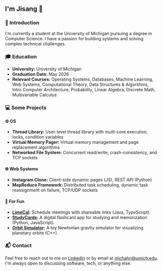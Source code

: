 ## I'm Jisang 👋

### 🚀 Introduction

I'm currently a student at the University of Michigan pursuing a degree in Computer Science. I have a passion for building systems and solving complex technical challenges.

### 🎓 Education

- **University:** University of Michigan
- **Graduation Date:** May 2026
- **Relevant Courses:** Operating Systems, Databases, Machine Learning, Web Systems, Computational Theory, Data Structures & Algorithms, Intro Computer Architecture, Probability, Linear Algebra, Discrete Math, Multivariable Calculus 

### 💻 Some Projects

#### ⚙️ OS
- **Thread Library:** User-level thread library with multi-core execution, locks, condition variables
- **Virtual Memory Pager:** Virtual memory management and page replacement algorithms
- **Networked File System:** Concurrent read/write, crash-consistency, and TCP sockets

#### 🌐 Web Systems
- **Instagram Clone:** Client-side dynamic pages (JS), REST API (Python)
- **MapReduce Framework:** Distributed task scheduling, dynamic task reassignment on failure, TCP/UDP sockets

#### 🎉 For Fun
- **[LimeCal](https://github.com/michahn01/LimeCal):** Schedule meetings with shareable links (Java, TypeScript).
- **[StudyCards](https://github.com/michahn01/study_web_app):** A digital flashcard app for studying and memorization (Python, JavaScript).
- **[Orbit Simulator](https://github.com/michahn01/nBodyGravitySim):** A toy Newtonian gravity simulator for visualizing planetary orbits (C++).

### 📬 Contact

Feel free to reach out to me on [LinkedIn](https://www.linkedin.com/in/jisang-ahn/) or by email at [michahn@umich.edu](michahn@umich.edu). I'm always open to discussing software, tech, or anything else.


<!--
**michahn01/michahn01** is a ✨ _special_ ✨ repository because its `README.md` (this file) appears on your GitHub profile.

Here are some ideas to get you started:

- 🔭 I’m currently working on ...
- 🌱 I’m currently learning ...
- 👯 I’m looking to collaborate on ...
- 🤔 I’m looking for help with ...
- 💬 Ask me about ...
- 📫 How to reach me: ...
- 😄 Pronouns: ...
- ⚡ Fun fact: ...
-->
